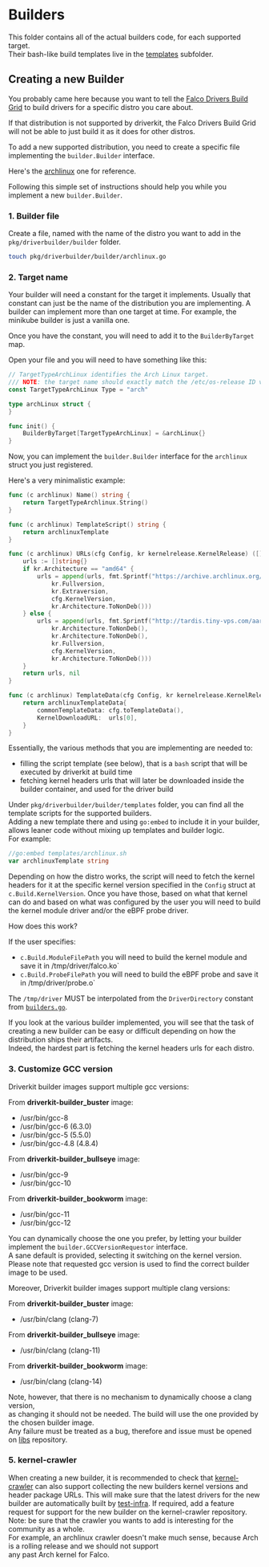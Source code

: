 # Builders

This folder contains all of the actual builders code, for each supported target.  
Their bash-like build templates live in the [templates](templates) subfolder.

## Creating a new Builder

You probably came here because you want to tell the [Falco Drivers Build Grid](https://github.com/falcosecurity/test-infra/tree/master/driverkit) to
build drivers for a specific distro you care about.

If that distribution is not supported by driverkit, the Falco Drivers Build Grid will not be able to just build it as it does for other distros.

To add a new supported distribution, you need to create a specific file implementing the `builder.Builder` interface.

Here's the [archlinux](archlinux.go) one for reference.

Following this simple set of instructions should help you while you implement a new `builder.Builder`.


### 1. Builder file

Create a file, named with the name of the distro you want to add in the `pkg/driverbuilder/builder` folder.

```bash
touch pkg/driverbuilder/builder/archlinux.go
```

### 2. Target name

Your builder will need a constant for the target it implements. Usually that constant
can just be the name of the distribution you are implementing. A builder can implement
more than one target at time. For example, the minikube builder is just a vanilla one.

Once you have the constant, you will need to add it to the `BuilderByTarget` map.

Open your file and you will need to have something like this:

```go
// TargetTypeArchLinux identifies the Arch Linux target.
/// NOTE: the target name should exactly match the /etc/os-release ID value.
const TargetTypeArchLinux Type = "arch"

type archLinux struct {
}

func init() {
	BuilderByTarget[TargetTypeArchLinux] = &archLinux{}
}
```

Now, you can implement the `builder.Builder` interface for the `archlinux` struct
you just registered.

Here's a very minimalistic example:

```go
func (c archlinux) Name() string {
    return TargetTypeArchlinux.String()
}

func (c archlinux) TemplateScript() string {
	return archlinuxTemplate
}

func (c archlinux) URLs(cfg Config, kr kernelrelease.KernelRelease) ([]string, error) {
    urls := []string{}
    if kr.Architecture == "amd64" {
        urls = append(urls, fmt.Sprintf("https://archive.archlinux.org/packages/l/linux-headers/linux-headers-%s.%s-%d-%s.pkg.tar.xz",
            kr.Fullversion,
            kr.Extraversion,
            cfg.KernelVersion,
            kr.Architecture.ToNonDeb()))
    } else {
        urls = append(urls, fmt.Sprintf("http://tardis.tiny-vps.com/aarm/packages/l/linux-%s-headers/linux-%s-headers-%s-%d-%s.pkg.tar.xz",
            kr.Architecture.ToNonDeb(),
            kr.Architecture.ToNonDeb(),
            kr.Fullversion,
            cfg.KernelVersion,
            kr.Architecture.ToNonDeb()))
    }
    return urls, nil
}

func (c archlinux) TemplateData(cfg Config, kr kernelrelease.KernelRelease, urls []string) interface{} {
    return archlinuxTemplateData{
        commonTemplateData: cfg.toTemplateData(),
        KernelDownloadURL:  urls[0],
    }
}
```

Essentially, the various methods that you are implementing are needed to:
* filling the script template (see below), that is a `bash` script that will be executed by driverkit at build time
* fetching kernel headers urls that will later be downloaded inside the builder container, and used for the driver build

Under `pkg/driverbuilder/builder/templates` folder, you can find all the template scripts for the supported builders.  
Adding a new template there and using `go:embed` to include it in your builder, allows leaner code
without mixing up templates and builder logic.  
For example:

```go
//go:embed templates/archlinux.sh
var archlinuxTemplate string
```

Depending on how the distro works, the script will need to fetch the kernel headers for it at the specific kernel version specified
in the `Config` struct at `c.Build.KernelVersion`.
Once you have those, based on what that kernel can do and based on what was configured
by the user you will need to build the kernel module driver and/or the eBPF probe driver.

How does this work?

If the user specifies:

- `c.Build.ModuleFilePath` you will need to build the kernel module and save it in /tmp/driver/falco.ko`
- `c.Build.ProbeFilePath` you will need to build the eBPF probe and save it in /tmp/driver/probe.o`

The `/tmp/driver` MUST be interpolated from the `DriverDirectory` constant from [`builders.go`](/pkg/driverbuilder/builder/builders.go).

If you look at the various builder implemented, you will see that the task of creating a new builder
can be easy or difficult depending on how the distribution ships their artifacts.  
Indeed, the hardest part is fetching the kernel headers urls for each distro.

### 3. Customize GCC version

Driverkit builder images support multiple gcc versions:

From **driverkit-builder_buster** image:

* /usr/bin/gcc-8
* /usr/bin/gcc-6 (6.3.0)
* /usr/bin/gcc-5 (5.5.0)
* /usr/bin/gcc-4.8 (4.8.4)

From **driverkit-builder_bullseye** image:

* /usr/bin/gcc-9
* /usr/bin/gcc-10

From **driverkit-builder_bookworm** image:

* /usr/bin/gcc-11
* /usr/bin/gcc-12

You can dynamically choose the one you prefer,
by letting your builder implement the `builder.GCCVersionRequestor` interface.  
A sane default is provided, selecting it switching on the kernel version.  
Please note that requested gcc version is used to find the correct builder image to be used.  

Moreover, Driverkit builder images support multiple clang versions:

From **driverkit-builder_buster** image:

* /usr/bin/clang (clang-7)

From **driverkit-builder_bullseye** image:

* /usr/bin/clang (clang-11)

From **driverkit-builder_bookworm** image:

* /usr/bin/clang (clang-14)

Note, however, that there is no mechanism to dynamically choose a clang version,  
as changing it should not be needed.
The build will use the one provided by the chosen builder image.  
Any failure must be treated as a bug, therefore and issue must be opened on [libs](https://github.com/falcosecurity/libs) repository.

### 5. kernel-crawler

When creating a new builder, it is recommended to check that [kernel-crawler](https://github.com/falcosecurity/kernel-crawler)
can also support collecting the new builders kernel versions and header package URLs. This will make sure that the latest drivers
for the new builder are automatically built by [test-infra](https://github.com/falcosecurity/test-infra). If required, add a feature request
for support for the new builder on the kernel-crawler repository.  
Note: be sure that the crawler you wants to add is interesting for the community as a whole.  
For example, an archlinux crawler doesn't make much sense, because Arch is a rolling release and we should not support  
any past Arch kernel for Falco.